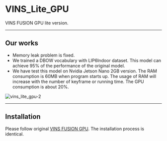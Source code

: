 # VINS_Lite_GPU

VINS FUSION GPU lite version. 

--- 

## Our works

- Memory leak problem is fixed. 
- We trained a DBOW vocabulary with LIP6Indoor dataset. This model can achieve 95% of the performance of the original model.
- We have test this model on Nvidia Jetson Nano 2GB version. The RAM consumption is 60MB when program starts up. The usage of RAM will increase with the number of keyframe or running time. The GPU consumption is about 20%.  

![vins_lite_gpu-2](https://user-images.githubusercontent.com/17807222/124372174-6c5d9700-dcbb-11eb-8bec-cb5755701528.png)

---

## Installation
Please follow original [VINS FUSION GPU](https://github.com/pjrambo/VINS-Fusion-gpu). The installation process is identical.


